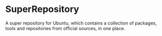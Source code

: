 # SuperRepository
A super repository for Ubuntu, which contains a collection of packages, tools and repositories from official sources, in one place.
